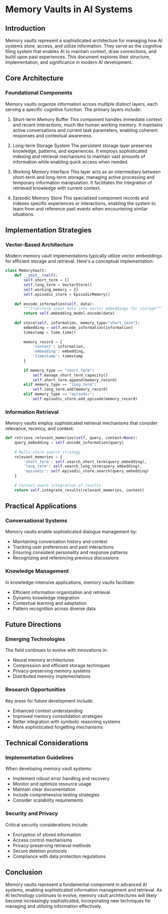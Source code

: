 # Memory Vaults in AI Systems

## Introduction
Memory vaults represent a sophisticated architecture for managing how AI systems store, access, and utilize information. They serve as the cognitive filing system that enables AI to maintain context, draw connections, and build upon past experiences. This document explores their structure, implementation, and significance in modern AI development.

## Core Architecture

### Foundational Components
Memory vaults organize information across multiple distinct layers, each serving a specific cognitive function. The primary layers include:

1. Short-term Memory Buffer
   This component handles immediate context and recent interactions, much like human working memory. It maintains active conversations and current task parameters, enabling coherent responses and contextual awareness.

2. Long-term Storage System
   The persistent storage layer preserves knowledge, patterns, and experiences. It employs sophisticated indexing and retrieval mechanisms to maintain vast amounts of information while enabling quick access when needed.

3. Working Memory Interface
   This layer acts as an intermediary between short-term and long-term storage, managing active processing and temporary information manipulation. It facilitates the integration of retrieved knowledge with current context.

4. Episodic Memory Store
   This specialized component records and indexes specific experiences or interactions, enabling the system to learn from and reference past events when encountering similar situations.

## Implementation Strategies

### Vector-Based Architecture
Modern memory vault implementations typically utilize vector embeddings for efficient storage and retrieval. Here's a conceptual implementation:

```python
class MemoryVault:
    def __init__(self):
        self.short_term = []
        self.long_term = VectorStore()
        self.working_memory = {}
        self.episodic_store = EpisodicMemory()
        
    def encode_information(self, data):
        """Transform input data into vector embeddings for storage"""
        return self.embedding_model.encode(data)
        
    def store(self, information, memory_type="short_term"):
        embedding = self.encode_information(information)
        timestamp = time.time()
        
        memory_record = {
            'content': information,
            'embedding': embedding,
            'timestamp': timestamp
        }
        
        if memory_type == "short_term":
            self.manage_short_term_capacity()
            self.short_term.append(memory_record)
        elif memory_type == "long_term":
            self.long_term.add(memory_record)
        elif memory_type == "episodic":
            self.episodic_store.add_episode(memory_record)
```

### Information Retrieval
Memory vaults employ sophisticated retrieval mechanisms that consider relevance, recency, and context:

```python
def retrieve_relevant_memories(self, query, context=None):
    query_embedding = self.encode_information(query)
    
    # Multi-store search strategy
    relevant_memories = {
        'short_term': self.search_short_term(query_embedding),
        'long_term': self.search_long_term(query_embedding),
        'episodic': self.episodic_store.search(query_embedding)
    }
    
    # Context-aware integration of results
    return self.integrate_results(relevant_memories, context)
```

## Practical Applications

### Conversational Systems
Memory vaults enable sophisticated dialogue management by:
- Maintaining conversation history and context
- Tracking user preferences and past interactions
- Ensuring consistent personality and response patterns
- Recognizing and referencing previous discussions

### Knowledge Management
In knowledge-intensive applications, memory vaults facilitate:
- Efficient information organization and retrieval
- Dynamic knowledge integration
- Contextual learning and adaptation
- Pattern recognition across diverse data

## Future Directions

### Emerging Technologies
The field continues to evolve with innovations in:
- Neural memory architectures
- Compression and efficient storage techniques
- Privacy-preserving memory systems
- Distributed memory implementations

### Research Opportunities
Key areas for future development include:
- Enhanced context understanding
- Improved memory consolidation strategies
- Better integration with symbolic reasoning systems
- More sophisticated forgetting mechanisms

## Technical Considerations

### Implementation Guidelines
When developing memory vault systems:
- Implement robust error handling and recovery
- Monitor and optimize resource usage
- Maintain clear documentation
- Include comprehensive testing strategies
- Consider scalability requirements

### Security and Privacy
Critical security considerations include:
- Encryption of stored information
- Access control mechanisms
- Privacy-preserving retrieval methods
- Secure deletion protocols
- Compliance with data protection regulations

## Conclusion
Memory vaults represent a fundamental component in advanced AI systems, enabling sophisticated information management and retrieval. As AI technology continues to evolve, memory vault architectures will likely become increasingly sophisticated, incorporating new techniques for managing and utilizing information effectively.
